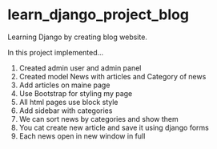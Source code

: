 # learn_django_project_blog
Learning Django by creating blog website.

In this project implemented...

1. Created admin user and admin panel
2. Created model News with articles and Category of news
3. Add articles on maine page
4. Use Bootstrap for styling my page
5. All html pages use block style
6. Add sidebar with categories
7. We can sort news by categories and show them
8. You cat create new article and save it using django forms
9. Each news open in new window in full